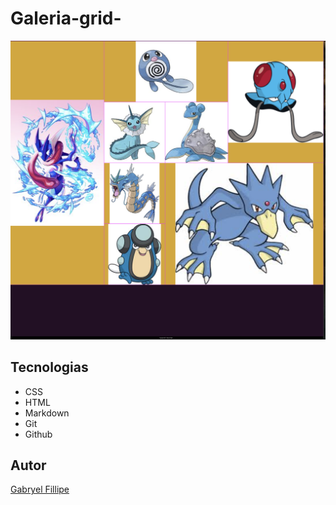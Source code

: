 # Galeria-grid-

![](./galeira%20grid.png)

## Tecnologias

* CSS
* HTML
* Markdown
* Git
* Github

## Autor

[Gabryel Fillipe](https://www.linkedin.com/in/gabryel-fillipe/)